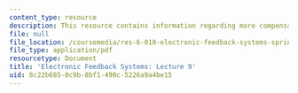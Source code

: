 ```yaml
---
content_type: resource
description: This resource contains information regarding more compensation.
file: null
file_location: /coursemedia/res-6-010-electronic-feedback-systems-spring-2013/8c22b6850c9b8bf1490c5226a9a4be15_MITRES_6-010S13_lec09.pdf
file_type: application/pdf
resourcetype: Document
title: 'Electronic Feedback Systems: Lecture 9'
uid: 8c22b685-0c9b-8bf1-490c-5226a9a4be15
---
```

